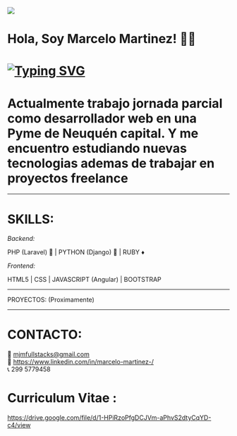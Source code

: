 ![](https://github.com/hebertdev1/hebertdev1/blob/master/javascript.gif)
#  Hola, Soy Marcelo Martinez! 👋👋


# [![Typing SVG](https://readme-typing-svg.herokuapp.com?color=%2336BCF7&lines=I'm+a+Full+Stack+Web+Developer)](https://git.io/typing-svg)

# Actualmente trabajo jornada parcial como desarrollador web en una Pyme de Neuquén capital. Y me encuentro estudiando nuevas tecnologias ademas de trabajar en proyectos freelance


------------


# SKILLS:
    
 _Backend:_
 
 PHP (Laravel) :elephant: | PYTHON (Django) :snake: | RUBY  :diamonds: 
 
 _Frontend:_
 
 HTML5 | CSS | JAVASCRIPT (Angular) | BOOTSTRAP                    
            
------------

 PROYECTOS: (Proximamente)

  ------------
# CONTACTO:

📧 mjmfullstacks@gmail.com 
  <br/>
💎 https://www.linkedin.com/in/marcelo-martinez-/
<br/>
📞 299 5779458
  
  # Curriculum Vitae : 
  
  https://drive.google.com/file/d/1-HPiRzoPfgDCJVm-aPhvS2dtyCqYD-c4/view
